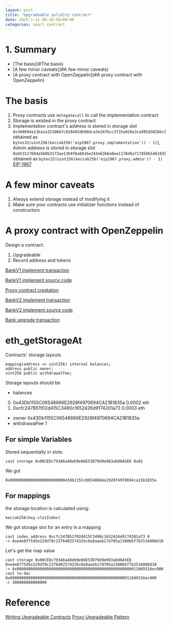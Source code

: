 ```yaml
---
layout: post
title: "Upgradeable solidity contract"
date: 2025-1-11 08:16:58+08:00
categories: smart contract
---
```

# 1. Summary 

* [The basis](#The basis)
* [A few minor caveats](#A few minor caveats)
* [A proxy contract with OpenZeppelin](#A proxy contract with OpenZeppelin)

# The basis
1. Proxy contracts use `delegatecall` to call the implementation contract
2. Storage is existed in the proxy contract
3. Implementation contract's address is stored in storage slot `0x360894a13ba1a3210667c828492db98dca3e2076cc3735a920a3ca505d382bbc`(obtained as `bytes32(uint256(keccak256('eip1967.proxy.implementation')) - 1)`), 
Admin address is stored in storage slot `0xb53127684a568b3173ae13b9f8a6016e243e63b6e8ee1178d6a717850b5d6103`(obtained as `bytes32(uint256(keccak256('eip1967.proxy.admin')) - 1)` [EIP-1967](https://eips.ethereum.org/EIPS/eip-1967)

# A few minor caveats
1. Always extend storage instead of modifying it
2. Make sure your contracts use initializer functions instead of constructors

# A proxy contract with OpenZeppelin

Design a contract:
1. Upgradeable
2. Record address and tokens

[BankV1 implement transaction](https://sepolia.etherscan.io/tx/0xaf75611792d0a7c328ef063b6a22c9943a995eb297c51b7b53c2b1e875e643d8)

[BankV1 implement source code](https://sepolia.etherscan.io/address/0x9a814ae4af72695a48f358c414d45123faac15b8#code)

[Proxy contract creatation](https://sepolia.etherscan.io/tx/0x214c3d5e099b36b940c17248ece848e2be553178440a82eab132d30110de2769)

[BankV2 implement transaction](https://sepolia.etherscan.io/tx/0x89b65b42d4791ba1d4507ad9cbb25ff74344d88f3bf490981efdc3e2fb871246)

[BankV2 implement source code](https://sepolia.etherscan.io/address/0x5f1fd823c3ffc2c41578a940212a8cc57bfa11fe#code)

[Bank upgrade transaction](https://sepolia.etherscan.io/tx/0x9f5cd4a8acca3d2699285ef2e7578858516a71da93d216f0e375d1b8c414b104)

# eth_getStorageAt

Contracts' storage layouts 
```
mapping(address => uint256) internal balances;
address public owner;
uint256 public withdrawalFee;
```
Storage layouts should be
* balances
0. 0x43Db1155C06548666E2928f4970694CA21B1835a 0.0002 eth
1. 0xcfc247B51f02d415C3490c1652426d9174201a73 0.0003 eth
* owner 0x43Db1155C06548666E2928f4970694CA21B1835a 
* withdrawalFee 1

## For simple Variables

Stored sequentially in slots.
```
cast storage 0x00CEDc793A6a48eb9e0bE53D79d9e983ab96A5E8 0x01
```
We got 
```
0x00000000000000000000000043db1155c06548666e2928f4970694ca21b1835a
```

## For mappings

the storage location is calculated using:
```
keccak256(key.slotIndex)
```
We got storage slot for an entry in a mapping

```
cast index address 0xcfc247B51f02d415C3490c1652426d9174201a73 0
-> 0xe4e0f75d5e229d70c237640257432bc6e8aaeb17d705a1380bbf7b2516008d10
```

Let's get the map value 
```
cast storage 0x00CEDc793A6a48eb9e0bE53D79d9e983ab96A5E8 0xe4e0f75d5e229d70c237640257432bc6e8aaeb17d705a1380bbf7b2516008d10
-> 0x000000000000000000000000000000000000000000000000000110d9316ec000
cast to-dec 0x000000000000000000000000000000000000000000000000000110d9316ec000
-> 300000000000000
```

# Reference
[Writing Upgradeable Contracts](https://docs.openzeppelin.com/upgrades-plugins/1.x/writing-upgradeable)
[Proxy Upgradeable Pattern](https://docs.openzeppelin.com/upgrades-plugins/1.x/writing-upgradeable)
